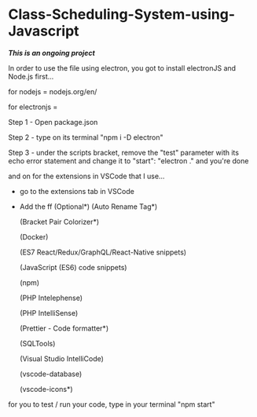 # Class-Scheduling-System-using-Javascript

***This is an ongoing project***


In order to use the file using electron, you got to install electronJS and Node.js first...

for nodejs = nodejs.org/en/

for electronjs = 

Step 1 - Open package.json

Step 2 - type on its terminal "npm i -D electron"

Step 3 - under the scripts bracket, remove the "test" parameter with its echo error statement and change it to "start": "electron ." 
and you're done


and on for the extensions in VSCode that I use...

- go to the extensions tab in VSCode

- Add the ff (Optional*)
    (Auto Rename Tag*)
    
    (Bracket Pair Colorizer*)
    
    (Docker)
    
    (ES7 React/Redux/GraphQL/React-Native snippets)
    
    (JavaScript (ES6) code snippets)
    
    (npm)
    
    (PHP Intelephense)
    
    (PHP IntelliSense)
    
    (Prettier - Code formatter*)
    
    (SQLTools)
    
    (Visual Studio IntelliCode)
    
    (vscode-database) 
    
    (vscode-icons*)
    
    
for you to test / run your code, type in your terminal "npm start"
